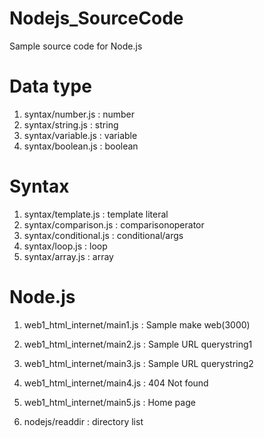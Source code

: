# Nodejs_SourceCode
Sample source code for Node.js

# Data type
1) syntax/number.js : number
2) syntax/string.js : string
3) syntax/variable.js : variable
4) syntax/boolean.js : boolean

# Syntax
1) syntax/template.js : template literal
2) syntax/comparison.js : comparisonoperator
3) syntax/conditional.js : conditional/args
4) syntax/loop.js : loop
5) syntax/array.js : array

# Node.js
1) web1_html_internet/main1.js : Sample make web(3000)
2) web1_html_internet/main2.js : Sample URL querystring1
3) web1_html_internet/main3.js : Sample URL querystring2
4) web1_html_internet/main4.js : 404 Not found
5) web1_html_internet/main5.js : Home page

6) nodejs/readdir : directory list
